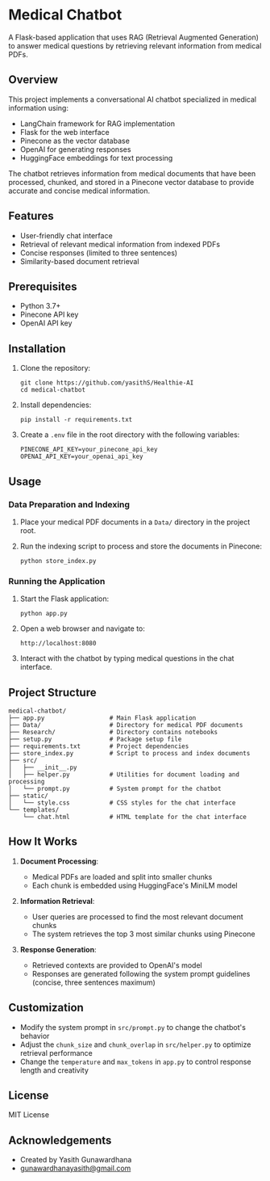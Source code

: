 # Medical Chatbot

A Flask-based application that uses RAG (Retrieval Augmented Generation) to answer medical questions by retrieving relevant information from medical PDFs.

## Overview

This project implements a conversational AI chatbot specialized in medical information using:
- LangChain framework for RAG implementation
- Flask for the web interface
- Pinecone as the vector database
- OpenAI for generating responses
- HuggingFace embeddings for text processing

The chatbot retrieves information from medical documents that have been processed, chunked, and stored in a Pinecone vector database to provide accurate and concise medical information.

## Features

- User-friendly chat interface
- Retrieval of relevant medical information from indexed PDFs
- Concise responses (limited to three sentences)
- Similarity-based document retrieval

## Prerequisites

- Python 3.7+
- Pinecone API key
- OpenAI API key

## Installation

1. Clone the repository:
   ```
   git clone https://github.com/yasithS/Healthie-AI
   cd medical-chatbot
   ```

2. Install dependencies:
   ```
   pip install -r requirements.txt
   ```

3. Create a `.env` file in the root directory with the following variables:
   ```
   PINECONE_API_KEY=your_pinecone_api_key
   OPENAI_API_KEY=your_openai_api_key
   ```

## Usage

### Data Preparation and Indexing

1. Place your medical PDF documents in a `Data/` directory in the project root.

2. Run the indexing script to process and store the documents in Pinecone:
   ```
   python store_index.py
   ```

### Running the Application

1. Start the Flask application:
   ```
   python app.py
   ```

2. Open a web browser and navigate to:
   ```
   http://localhost:8080
   ```

3. Interact with the chatbot by typing medical questions in the chat interface.

## Project Structure

```
medical-chatbot/
├── app.py                  # Main Flask application
├── Data/                   # Directory for medical PDF documents
├── Research/               # Directory contains notebooks               
├── setup.py                # Package setup file
├── requirements.txt        # Project dependencies
├── store_index.py          # Script to process and index documents
├── src/
│   ├── __init__.py
│   ├── helper.py           # Utilities for document loading and processing
│   └── prompt.py           # System prompt for the chatbot
├── static/
│   └── style.css           # CSS styles for the chat interface
└── templates/
    └── chat.html           # HTML template for the chat interface
```

## How It Works

1. **Document Processing**:
   - Medical PDFs are loaded and split into smaller chunks
   - Each chunk is embedded using HuggingFace's MiniLM model

2. **Information Retrieval**:
   - User queries are processed to find the most relevant document chunks
   - The system retrieves the top 3 most similar chunks using Pinecone

3. **Response Generation**:
   - Retrieved contexts are provided to OpenAI's model
   - Responses are generated following the system prompt guidelines (concise, three sentences maximum)

## Customization

- Modify the system prompt in `src/prompt.py` to change the chatbot's behavior
- Adjust the `chunk_size` and `chunk_overlap` in `src/helper.py` to optimize retrieval performance
- Change the `temperature` and `max_tokens` in `app.py` to control response length and creativity

## License

MIT License

## Acknowledgements

- Created by Yasith Gunawardhana
- gunawardhanayasith@gmail.com
